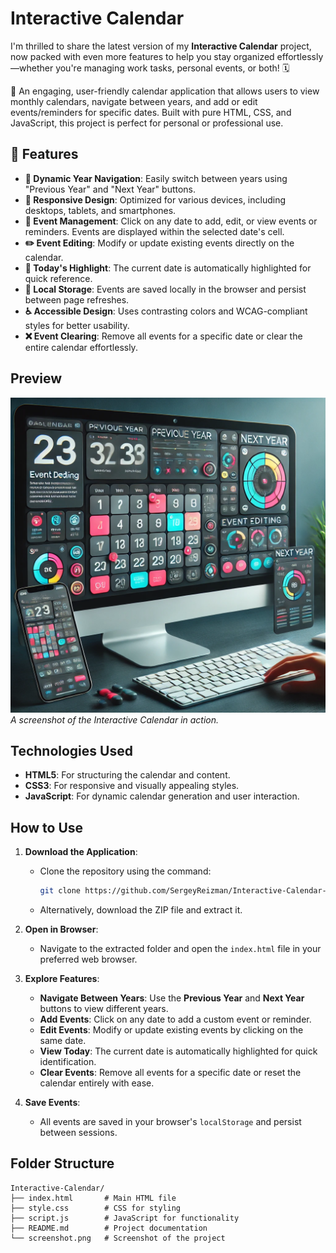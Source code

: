 # Interactive Calendar

I'm thrilled to share the latest version of my **Interactive Calendar** project, now packed with even more features to help you stay organized effortlessly—whether you're managing work tasks, personal events, or both! 🗓️

📅 An engaging, user-friendly calendar application that allows users to view monthly calendars, navigate between years, and add or edit events/reminders for specific dates. Built with pure HTML, CSS, and JavaScript, this project is perfect for personal or professional use.

## 🌟 Features

- **🔄 Dynamic Year Navigation**: Easily switch between years using "Previous Year" and "Next Year" buttons.
- **📱 Responsive Design**: Optimized for various devices, including desktops, tablets, and smartphones.
- **📝 Event Management**: Click on any date to add, edit, or view events or reminders. Events are displayed within the selected date's cell.
- **✏️ Event Editing**: Modify or update existing events directly on the calendar.
- **📅 Today's Highlight**: The current date is automatically highlighted for quick reference.
- **💾 Local Storage**: Events are saved locally in the browser and persist between page refreshes.
- **♿ Accessible Design**: Uses contrasting colors and WCAG-compliant styles for better usability.
- **❌ Event Clearing**: Remove all events for a specific date or clear the entire calendar effortlessly.

## Preview

![Interactive Calendar Screenshot](screenshot.png)  
*A screenshot of the Interactive Calendar in action.*

## Technologies Used

- **HTML5**: For structuring the calendar and content.
- **CSS3**: For responsive and visually appealing styles.
- **JavaScript**: For dynamic calendar generation and user interaction.

## How to Use

1. **Download the Application**:
   - Clone the repository using the command:  
     ```bash
     git clone https://github.com/SergeyReizman/Interactive-Calendar-Any-Year.git
     ```
   - Alternatively, download the ZIP file and extract it.

2. **Open in Browser**:
   - Navigate to the extracted folder and open the `index.html` file in your preferred web browser.

3. **Explore Features**:
   - **Navigate Between Years**: Use the **Previous Year** and **Next Year** buttons to view different years.
   - **Add Events**: Click on any date to add a custom event or reminder.
   - **Edit Events**: Modify or update existing events by clicking on the same date.
   - **View Today**: The current date is automatically highlighted for quick identification.
   - **Clear Events**: Remove all events for a specific date or reset the calendar entirely with ease.

4. **Save Events**:
   - All events are saved in your browser's `localStorage` and persist between sessions.

## Folder Structure

```plaintext
Interactive-Calendar/
├── index.html       # Main HTML file
├── style.css        # CSS for styling
├── script.js        # JavaScript for functionality
├── README.md        # Project documentation
└── screenshot.png   # Screenshot of the project
